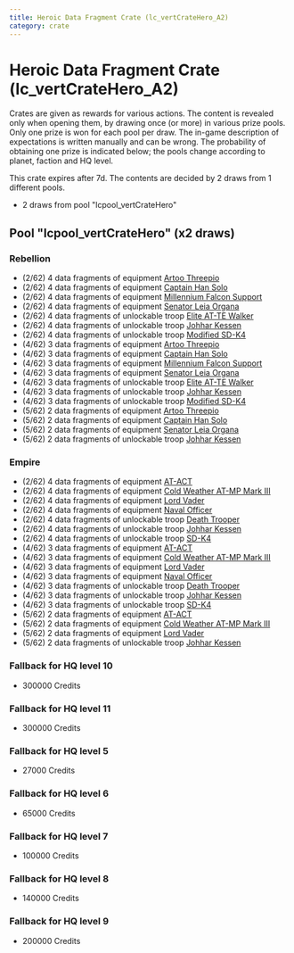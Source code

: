 ```yaml
---
title: Heroic Data Fragment Crate (lc_vertCrateHero_A2)
category: crate
---
```


# Heroic Data Fragment Crate (lc_vertCrateHero_A2)

Crates are given as rewards for various actions. The content is revealed only when opening them, by drawing once (or more) in various prize pools. Only one prize is won for each pool per draw. The in-game description of expectations is written manually and can be wrong. The probability of obtaining one prize is indicated below; the pools change according to planet, faction and HQ level.

This crate expires after 7d. The contents are decided by 2 draws from 1 different pools.
  * 2 draws from pool "lcpool_vertCrateHero"

## Pool "lcpool_vertCrateHero" (x2 draws)

### Rebellion

  * (2/62) 4 data fragments of equipment [Artoo  Threepio](eqpRebelArtoo)
  * (2/62) 4 data fragments of equipment [Captain Han Solo](eqpRebelCaptainSolo)
  * (2/62) 4 data fragments of equipment [Millennium Falcon Support](eqpRebelChewie)
  * (2/62) 4 data fragments of equipment [Senator Leia Organa](eqpRebelDiplomat)
  * (2/62) 4 data fragments of unlockable troop [Elite AT-TE Walker](HeroATTE)
  * (2/62) 4 data fragments of unlockable troop [Johhar Kessen](RebelJohhar)
  * (2/62) 4 data fragments of unlockable troop [Modified SD-K4](HeroRebelSpiderDroid)
  * (4/62) 3 data fragments of equipment [Artoo  Threepio](eqpRebelArtoo)
  * (4/62) 3 data fragments of equipment [Captain Han Solo](eqpRebelCaptainSolo)
  * (4/62) 3 data fragments of equipment [Millennium Falcon Support](eqpRebelChewie)
  * (4/62) 3 data fragments of equipment [Senator Leia Organa](eqpRebelDiplomat)
  * (4/62) 3 data fragments of unlockable troop [Elite AT-TE Walker](HeroATTE)
  * (4/62) 3 data fragments of unlockable troop [Johhar Kessen](RebelJohhar)
  * (4/62) 3 data fragments of unlockable troop [Modified SD-K4](HeroRebelSpiderDroid)
  * (5/62) 2 data fragments of equipment [Artoo  Threepio](eqpRebelArtoo)
  * (5/62) 2 data fragments of equipment [Captain Han Solo](eqpRebelCaptainSolo)
  * (5/62) 2 data fragments of equipment [Senator Leia Organa](eqpRebelDiplomat)
  * (5/62) 2 data fragments of unlockable troop [Johhar Kessen](RebelJohhar)

### Empire

  * (2/62) 4 data fragments of equipment [AT-ACT](eqpEmpireCargoGreatDane)
  * (2/62) 4 data fragments of equipment [Cold Weather AT-MP Mark III](eqpEmpireArcticATMP)
  * (2/62) 4 data fragments of equipment [Lord Vader](eqpEmpireLordVader)
  * (2/62) 4 data fragments of equipment [Naval Officer](eqpEmpireNavalOfficer)
  * (2/62) 4 data fragments of unlockable troop [Death Trooper](HeroDeathTrooper)
  * (2/62) 4 data fragments of unlockable troop [Johhar Kessen](EmpireJohhar)
  * (2/62) 4 data fragments of unlockable troop [SD-K4](HeroEmpireSpiderDroid)
  * (4/62) 3 data fragments of equipment [AT-ACT](eqpEmpireCargoGreatDane)
  * (4/62) 3 data fragments of equipment [Cold Weather AT-MP Mark III](eqpEmpireArcticATMP)
  * (4/62) 3 data fragments of equipment [Lord Vader](eqpEmpireLordVader)
  * (4/62) 3 data fragments of equipment [Naval Officer](eqpEmpireNavalOfficer)
  * (4/62) 3 data fragments of unlockable troop [Death Trooper](HeroDeathTrooper)
  * (4/62) 3 data fragments of unlockable troop [Johhar Kessen](EmpireJohhar)
  * (4/62) 3 data fragments of unlockable troop [SD-K4](HeroEmpireSpiderDroid)
  * (5/62) 2 data fragments of equipment [AT-ACT](eqpEmpireCargoGreatDane)
  * (5/62) 2 data fragments of equipment [Cold Weather AT-MP Mark III](eqpEmpireArcticATMP)
  * (5/62) 2 data fragments of equipment [Lord Vader](eqpEmpireLordVader)
  * (5/62) 2 data fragments of unlockable troop [Johhar Kessen](EmpireJohhar)

### Fallback for HQ level 10

  * 300000 Credits

### Fallback for HQ level 11

  * 300000 Credits

### Fallback for HQ level 5

  * 27000 Credits

### Fallback for HQ level 6

  * 65000 Credits

### Fallback for HQ level 7

  * 100000 Credits

### Fallback for HQ level 8

  * 140000 Credits

### Fallback for HQ level 9

  * 200000 Credits